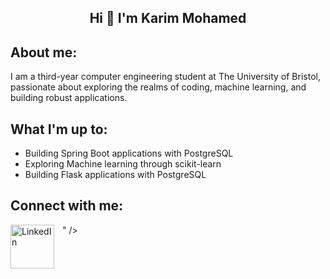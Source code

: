 <h2 align="center">Hi 👋 I'm Karim Mohamed</h2>



## About me:
I am a third-year computer engineering student at The University of Bristol, passionate about exploring the realms of coding, machine learning, and building robust applications.



## What I'm up to:
- Building Spring Boot applications with PostgreSQL
- Exploring Machine learning through scikit-learn
- Building Flask applications with PostgreSQL



## Connect with me:
<a href="https://www.linkedin.com/in/karimmohamed03/" target="_blank">
  <img align="left" alt="LinkedIn" width="70px" style="padding-right:10px;" src="https://cdn.jsdelivr.net/gh/devicons/devicon/icons/linkedin/linkedin-original.svg" />
</a>




<!--
**Karim-Mohamed03/Karim-Mohamed03** is a ✨ _special_ ✨ repository because its `README.md` (this file) appears on your GitHub profile.

Here are some ideas to get you started:

- 🔭 I’m currently working on ...
- 🌱 I’m currently learning ...
- 👯 I’m looking to collaborate on ...
- 🤔 I’m looking for help with ...
- 💬 Ask me about ...
- 📫 How to reach me: ...
- 😄 Pronouns: ...
- ⚡ Fun fact: ...
-->" />
          





<!--
**Karim-Mohamed03/Karim-Mohamed03** is a ✨ _special_ ✨ repository because its `README.md` (this file) appears on your GitHub profile.

Here are some ideas to get you started:

- 🔭 I’m currently working on ...
- 🌱 I’m currently learning ...
- 👯 I’m looking to collaborate on ...
- 🤔 I’m looking for help with ...
- 💬 Ask me about ...
- 📫 How to reach me: ...
- 😄 Pronouns: ...
- ⚡ Fun fact: ...
-->

